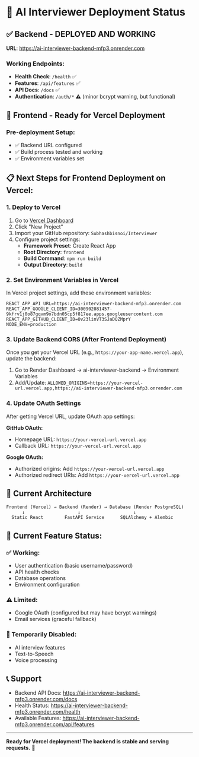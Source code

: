 # 🚀 AI Interviewer Deployment Status

## ✅ Backend - DEPLOYED AND WORKING
**URL**: https://ai-interviewer-backend-mfp3.onrender.com

### Working Endpoints:
- **Health Check**: `/health` ✅
- **Features**: `/api/features` ✅  
- **API Docs**: `/docs` ✅
- **Authentication**: `/auth/*` ⚠️ (minor bcrypt warning, but functional)

## 🔄 Frontend - Ready for Vercel Deployment

### Pre-deployment Setup:
- ✅ Backend URL configured
- ✅ Build process tested and working
- ✅ Environment variables set

## 📋 Next Steps for Frontend Deployment on Vercel:

### 1. Deploy to Vercel
1. Go to [Vercel Dashboard](https://vercel.com/dashboard)
2. Click "New Project"
3. Import your GitHub repository: `Subhashbisnoi/Interviewer`
4. Configure project settings:
   - **Framework Preset**: Create React App  
   - **Root Directory**: `frontend`
   - **Build Command**: `npm run build`
   - **Output Directory**: `build`

### 2. Set Environment Variables in Vercel
In Vercel project settings, add these environment variables:
```env
REACT_APP_API_URL=https://ai-interviewer-backend-mfp3.onrender.com
REACT_APP_GOOGLE_CLIENT_ID=300902081457-9kfrv1j0o87gqvm9o7bdn05cp5f817ee.apps.googleusercontent.com
REACT_APP_GITHUB_CLIENT_ID=Ov23linVT3SJaDQZMprY
NODE_ENV=production
```

### 3. Update Backend CORS (After Frontend Deployment)
Once you get your Vercel URL (e.g., `https://your-app-name.vercel.app`), update the backend:

1. Go to Render Dashboard → ai-interviewer-backend → Environment Variables
2. Add/Update: `ALLOWED_ORIGINS=https://your-vercel-url.vercel.app,https://ai-interviewer-backend-mfp3.onrender.com`

### 4. Update OAuth Settings
After getting Vercel URL, update OAuth app settings:

**GitHub OAuth:**
- Homepage URL: `https://your-vercel-url.vercel.app`
- Callback URL: `https://your-vercel-url.vercel.app`

**Google OAuth:**
- Authorized origins: Add `https://your-vercel-url.vercel.app`
- Authorized redirect URIs: Add `https://your-vercel-url.vercel.app`

## 🎯 Current Architecture

```
Frontend (Vercel) → Backend (Render) → Database (Render PostgreSQL)
      ↓                    ↓                    ↓
  Static React        FastAPI Service      SQLAlchemy + Alembic
```

## 🔧 Current Feature Status:

### ✅ Working:
- User authentication (basic username/password)
- API health checks
- Database operations
- Environment configuration

### ⚠️ Limited:
- Google OAuth (configured but may have bcrypt warnings)
- Email services (graceful fallback)

### 🚫 Temporarily Disabled:
- AI interview features
- Text-to-Speech
- Voice processing

## 📞 Support
- Backend API Docs: https://ai-interviewer-backend-mfp3.onrender.com/docs
- Health Status: https://ai-interviewer-backend-mfp3.onrender.com/health
- Available Features: https://ai-interviewer-backend-mfp3.onrender.com/api/features

---

**Ready for Vercel deployment! The backend is stable and serving requests.** 🎉

